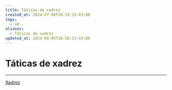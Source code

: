 ```yaml
---
title: Táticas de xadrez
created_at: 2024-07-06T18:29:32-03:00
tags:
  - v0
aliases:
  - Táticas de xadrez
updated_at: 2024-08-05T10:56:21-03:00
---
```

# Táticas de xadrez
----

[Xadrez](../../../../sementes/2024/07/2024-07-06-Xadrez.md)